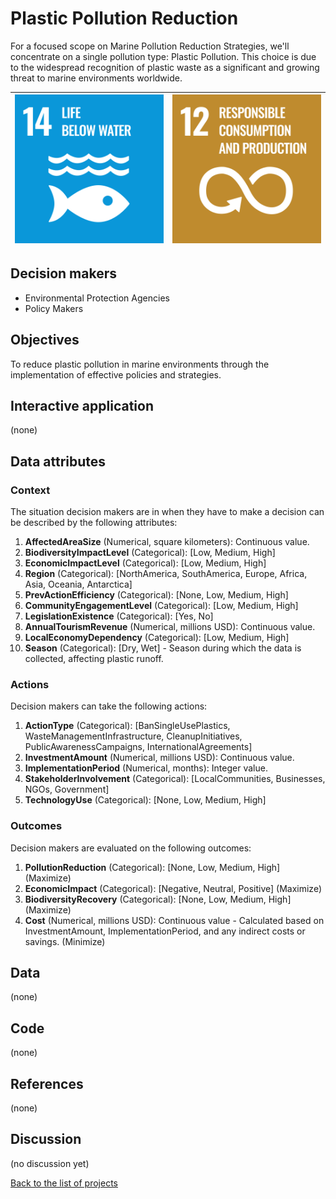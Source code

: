 # Plastic Pollution Reduction

<!-- Describe the project in one sentence, e.g. A project that... -->
For a focused scope on Marine Pollution Reduction Strategies, we'll concentrate on a single pollution type:
Plastic Pollution. This choice is due to the widespread recognition of plastic waste as a significant and growing threat
to marine environments worldwide.

<!-- Insert SDG Icons and links-->
| [![Goal 14](../images/sdgs/E-WEB-Goal-14.png)](../goals/goal_14.md) | [![Goal 12](../images/sdgs/E-WEB-Goal-12.png)](../goals/goal_12.md) |
|---------------------------------------------------------------------|---------------------------------------------------------------------|

## Decision makers

<!-- List decision makers that could use this project-->
- Environmental Protection Agencies
- Policy Makers

## Objectives

<!-- Describe the objectives of the project in one sentence -->
To reduce plastic pollution in marine environments through the implementation of effective policies and strategies.

## Interactive application

<!-- Provide a link to the interactive application -->
(none)

## Data attributes

### Context

<!-- Describe the situation decision makers are in when then have to make a decision -->
The situation decision makers are in when they have to make a decision can be described by the following attributes:

1. **AffectedAreaSize** (Numerical, square kilometers): Continuous value.
2. **BiodiversityImpactLevel** (Categorical): [Low, Medium, High]
3. **EconomicImpactLevel** (Categorical): [Low, Medium, High]
4. **Region** (Categorical): [NorthAmerica, SouthAmerica, Europe, Africa, Asia, Oceania, Antarctica]
5. **PrevActionEfficiency** (Categorical): [None, Low, Medium, High]
6. **CommunityEngagementLevel** (Categorical): [Low, Medium, High]
7. **LegislationExistence** (Categorical): [Yes, No]
8. **AnnualTourismRevenue** (Numerical, millions USD): Continuous value.
9. **LocalEconomyDependency** (Categorical): [Low, Medium, High]
10. **Season** (Categorical): [Dry, Wet] - Season during which the data is collected, affecting plastic runoff.

### Actions

<!-- Describe what the decision makers can do achieve their objectives -->
Decision makers can take the following actions:

1. **ActionType** (Categorical): [BanSingleUsePlastics, WasteManagementInfrastructure, CleanupInitiatives, PublicAwarenessCampaigns, InternationalAgreements]
2. **InvestmentAmount** (Numerical, millions USD): Continuous value.
3. **ImplementationPeriod** (Numerical, months): Integer value.
4. **StakeholderInvolvement** (Categorical): [LocalCommunities, Businesses, NGOs, Government]
5. **TechnologyUse** (Categorical): [None, Low, Medium, High]

### Outcomes

<!-- Describe the metrics decision makers are trying to optimize, on which they are evaluated -->
Decision makers are evaluated on the following outcomes:

1. **PollutionReduction** (Categorical): [None, Low, Medium, High] (Maximize)
2. **EconomicImpact** (Categorical): [Negative, Neutral, Positive] (Maximize)
3. **BiodiversityRecovery** (Categorical): [None, Low, Medium, High] (Maximize)
4. **Cost** (Numerical, millions USD): Continuous value - Calculated based on InvestmentAmount, ImplementationPeriod, and any indirect costs or savings. (Minimize)

## Data

<!-- Describe the data that is used to evaluate the decisions -->
(none)

## Code

<!-- Point to the repo that contains the code -->
(none)

## References

<!-- Provide a list of references or other resources used in the project -->
(none)

## Discussion

<!-- Provide a link to a space for discussion or comments -->
(no discussion yet)

[Back to the list of projects](../README.md)